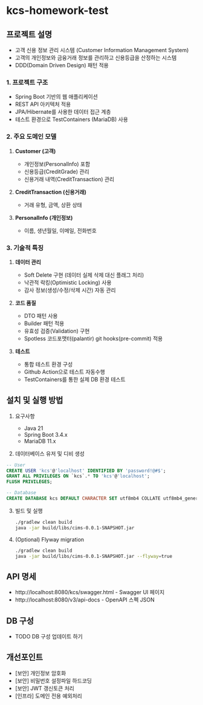 # kcs-homework-test

## 프로젝트 설명
- 고객 신용 정보 관리 시스템 (Customer Information Management System)
- 고객의 개인정보와 금융거래 정보를 관리하고 신용등급을 산정하는 시스템
- DDD(Domain Driven Design) 패턴 적용

### 1. 프로젝트 구조

- Spring Boot 기반의 웹 애플리케이션
- REST API 아키텍처 적용
- JPA/Hibernate를 사용한 데이터 접근 계층
- 테스트 환경으로 TestContainers (MariaDB) 사용

### 2. 주요 도메인 모델

1. **Customer (고객)**
   - 개인정보(PersonalInfo) 포함
   - 신용등급(CreditGrade) 관리
   - 신용거래 내역(CreditTransaction) 관리

2. **CreditTransaction (신용거래)**
   - 거래 유형, 금액, 상환 상태

3. **PersonalInfo (개인정보)**
   - 이름, 생년월일, 이메일, 전화번호

### 3. 기술적 특징

1. **데이터 관리**
   - Soft Delete 구현 (데이터 실제 삭제 대신 플래그 처리)
   - 낙관적 락킹(Optimistic Locking) 사용
   - 감사 정보(생성/수정/삭제 시간) 자동 관리

2. **코드 품질**
   - DTO 패턴 사용
   - Builder 패턴 적용
   - 유효성 검증(Validation) 구현
   - Spotless 코드포맷터(palantir) git hooks(pre-commit) 적용

3. **테스트**
   - 통합 테스트 환경 구성
   - Github Action으로 테스트 자동수행
   - TestContainers를 통한 실제 DB 환경 테스트

## 설치 및 실행 방법
1. 요구사항
   - Java 21
   - Spring Boot 3.4.x
   - MariaDB 11.x

2. 데이터베이스 유저 및 디비 생성
```sql
-- User
CREATE USER 'kcs'@'localhost' IDENTIFIED BY 'password!@#$';
GRANT ALL PRIVILEGES ON `kcs`.* TO 'kcs'@'localhost';
FLUSH PRIVILEGES;

-- Database
CREATE DATABASE kcs DEFAULT CHARACTER SET utf8mb4 COLLATE utf8mb4_general_ci;

```

3. 빌드 및 실행
   ```bash
   ./gradlew clean build
   java -jar build/libs/cims-0.0.1-SNAPSHOT.jar
   ```

4. (Optional) Flyway migration
   ```bash
   ./gradlew clean build
   java -jar build/libs/cims-0.0.1-SNAPSHOT.jar --flyway=true 
   ```

## API 명세
* http://localhost:8080/kcs/swagger.html - Swagger UI 페이지
* http://localhost:8080/v3/api-docs - OpenAPI 스펙 JSON

## DB 구성
* TODO DB 구성 업데이트 하기

## 개선포인트
- [보안] 개인정보 암호화
- [보안] 비밀번호 설정파일 하드코딩 
- [보안] JWT 갱신토큰 처리
- [인프라] 도메인 전용 예외처리